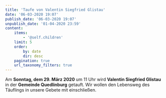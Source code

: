 ```yaml
---
title: 'Taufe von Valentin Siegfried Glistau'
date: '06-03-2020 19:07'
publish_date: '06-03-2020 19:07'
unpublish_date: '01-04-2020 23:59'
content:
    items:
        - '@self.children'
    limit: 5
    order:
        by: date
        dir: desc
    pagination: true
    url_taxonomy_filters: true
---
```


Am **Sonntag, dem 29. März 2020** um 11 Uhr wird **Valentin Siegfried Glistau** in der **Gemeinde Quedlinburg** getauft.
Wir wollen den Lebensweg des Täuflings in unsere Gebete mit einschließen.